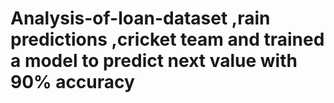 # Analysis-of-loan-dataset ,rain predictions ,cricket team and trained a model to predict next value with 90% accuracy
